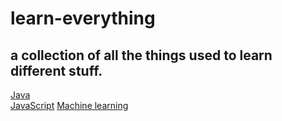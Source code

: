 # learn-everything
a collection of all the things used to learn different stuff.  
---       
[Java](./Java)  
[JavaScript](./JavaScript)
[Machine learning](./machine_learning)  
